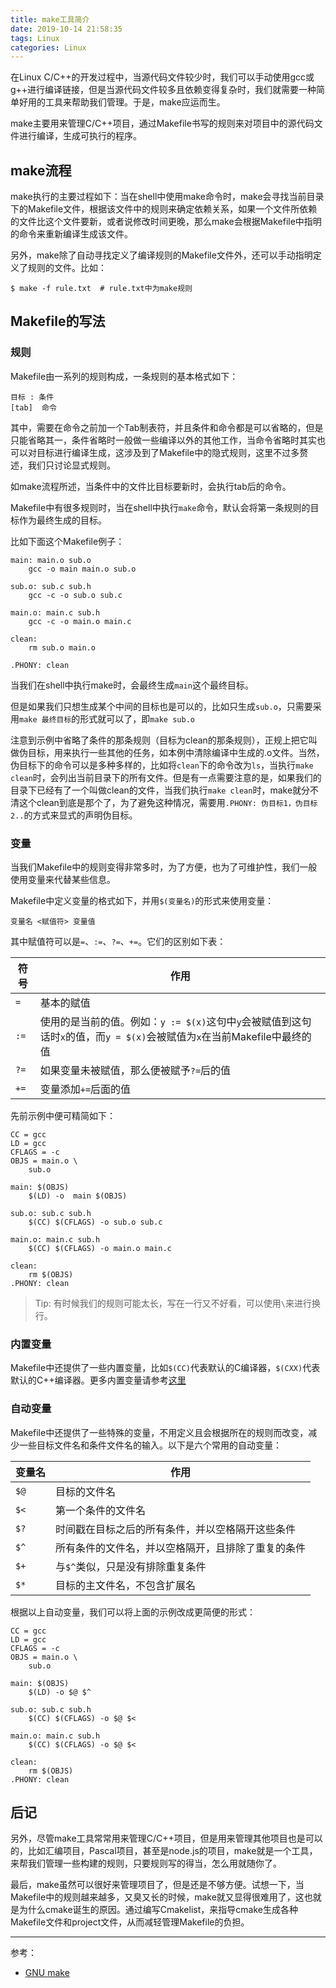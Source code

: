 ```yaml
---
title: make工具简介
date: 2019-10-14 21:58:35
tags: Linux
categories: Linux
---
```


在Linux C/C++的开发过程中，当源代码文件较少时，我们可以手动使用gcc或g++进行编译链接，但是当源代码文件较多且依赖变得复杂时，我们就需要一种简单好用的工具来帮助我们管理。于是，make应运而生。

make主要用来管理C/C++项目，通过Makefile书写的规则来对项目中的源代码文件进行编译，生成可执行的程序。

## make流程

make执行的主要过程如下：当在shell中使用make命令时，make会寻找当前目录下的Makefile文件，根据该文件中的规则来确定依赖关系，如果一个文件所依赖的文件比这个文件要新，或者说修改时间更晚，那么make会根据Makefile中指明的命令来重新编译生成该文件。

另外，make除了自动寻找定义了编译规则的Makefile文件外，还可以手动指明定义了规则的文件。比如：
```
$ make -f rule.txt  # rule.txt中为make规则
```

## Makefile的写法

### 规则

Makefile由一系列的规则构成，一条规则的基本格式如下：

```
目标 : 条件 
[tab]  命令
```

其中，需要在命令之前加一个Tab制表符，并且条件和命令都是可以省略的，但是只能省略其一，条件省略时一般做一些编译以外的其他工作，当命令省略时其实也可以对目标进行编译生成，这涉及到了Makefile中的隐式规则，这里不过多赘述，我们只讨论显式规则。

如make流程所述，当条件中的文件比目标要新时，会执行tab后的命令。

Makefile中有很多规则时，当在shell中执行`make`命令，默认会将第一条规则的目标作为最终生成的目标。

比如下面这个Makefile例子：

```
main: main.o sub.o
	gcc -o main main.o sub.o

sub.o: sub.c sub.h
	gcc -c -o sub.o sub.c

main.o: main.c sub.h
	gcc -c -o main.o main.c

clean:
	rm sub.o main.o

.PHONY: clean
```

当我们在shell中执行make时，会最终生成`main`这个最终目标。

但是如果我们只想生成某个中间的目标也是可以的，比如只生成`sub.o`，只需要采用`make 最终目标`的形式就可以了，即`make sub.o`

注意到示例中省略了条件的那条规则（目标为clean的那条规则），正规上把它叫做伪目标，用来执行一些其他的任务，如本例中清除编译中生成的.o文件。当然，伪目标下的命令可以是多种多样的，比如将`clean`下的命令改为`ls`，当执行`make clean`时，会列出当前目录下的所有文件。但是有一点需要注意的是，如果我们的目录下已经有了一个叫做clean的文件，当我们执行`make clean`时，make就分不清这个clean到底是那个了，为了避免这种情况，需要用`.PHONY: 伪目标1，伪目标2..`的方式来显式的声明伪目标。

### 变量

当我们Makefile中的规则变得非常多时，为了方便，也为了可维护性，我们一般使用变量来代替某些信息。

Makefile中定义变量的格式如下，并用`$(变量名)`的形式来使用变量：

```
变量名 <赋值符> 变量值
```

其中赋值符可以是`=`、`:=`、`?=`、`+=`。它们的区别如下表：

| 符号 | 作用                                                                                                                     |
| ---- | ------------------------------------------------------------------------------------------------------------------------ |
| `=`  | 基本的赋值                                                                                                               |
| `:=` | 使用的是当前的值。例如：`y := $(x)`这句中`y`会被赋值到这句话时`x`的值，而`y = $(x)`会被赋值为`x`在当前Makefile中最终的值 |
| `?=` | 如果变量未被赋值，那么便被赋予`?=`后的值                                                                                 |
| `+=` | 变量添加`+=`后面的值                                                                                                     |


先前示例中便可精简如下：

```
CC = gcc
LD = gcc
CFLAGS = -c
OBJS = main.o \
	sub.o

main: $(OBJS)
	$(LD) -o  main $(OBJS)

sub.o: sub.c sub.h
	$(CC) $(CFLAGS) -o sub.o sub.c

main.o: main.c sub.h
	$(CC) $(CFLAGS) -o main.o main.c

clean:
	rm $(OBJS)
.PHONY: clean
```

> Tip: 有时候我们的规则可能太长，写在一行又不好看，可以使用`\`来进行换行。

### 内置变量

Makefile中还提供了一些内置变量，比如`$(CC)`代表默认的C编译器，`$(CXX)`代表默认的C++编译器。更多内置变量请参考[这里](https://www.gnu.org/software/make/manual/html_node/Implicit-Variables.html)

### 自动变量

Makefile中还提供了一些特殊的变量，不用定义且会根据所在的规则而改变，减少一些目标文件名和条件文件名的输入。以下是六个常用的自动变量：

| 变量名 | 作用                                               |
| ------ | -------------------------------------------------- |
| `$@`   | 目标的文件名                                       |
| `$<`   | 第一个条件的文件名                                 |
| `$?`   | 时间戳在目标之后的所有条件，并以空格隔开这些条件   |
| `$^`   | 所有条件的文件名，并以空格隔开，且排除了重复的条件 |
| `$+`   | 与`$^`类似，只是没有排除重复条件                   |
| `$*`   | 目标的主文件名，不包含扩展名                       |

根据以上自动变量，我们可以将上面的示例改成更简便的形式：

```
CC = gcc
LD = gcc
CFLAGS = -c
OBJS = main.o \
	sub.o

main: $(OBJS)
	$(LD) -o $@ $^

sub.o: sub.c sub.h
	$(CC) $(CFLAGS) -o $@ $<

main.o: main.c sub.h
	$(CC) $(CFLAGS) -o $@ $<

clean:
	rm $(OBJS)
.PHONY: clean
```

## 后记

另外，尽管make工具常常用来管理C/C++项目，但是用来管理其他项目也是可以的，比如汇编项目，Pascal项目，甚至是node.js的项目，make就是一个工具，来帮我们管理一些构建的规则，只要规则写的得当，怎么用就随你了。


最后，make虽然可以很好来管理项目了，但是还是不够方便。试想一下，当Makefile中的规则越来越多，又臭又长的时候，make就又显得很难用了，这也就是为什么cmake诞生的原因。通过编写Cmakelist，来指导cmake生成各种Makefile文件和project文件，从而减轻管理Makefile的负担。


---

参考：
- [GNU make](https://www.gnu.org/software/make/manual/make.html#Reading)